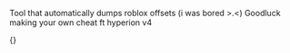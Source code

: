 Tool that automatically dumps roblox offsets (i was bored >.<)
Goodluck making your own cheat ft hyperion v4 



{}
